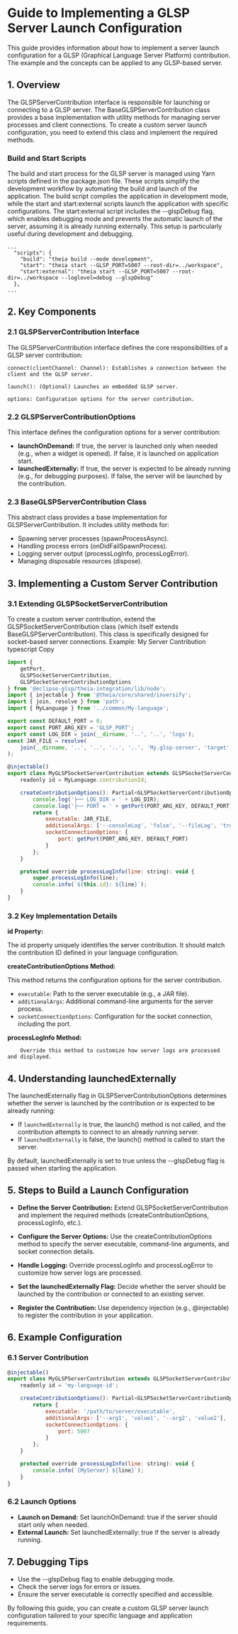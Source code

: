 # Guide to Implementing a GLSP Server Launch Configuration

This guide provides information about how to implement a server launch configuration for a GLSP (Graphical Language Server Platform) contribution. The example and the concepts can be applied to any GLSP-based server.

## 1. Overview

The GLSPServerContribution interface is responsible for launching or connecting to a GLSP server. The BaseGLSPServerContribution class provides a base implementation with utility methods for managing server processes and client connections. To create a custom server launch configuration, you need to extend this class and implement the required methods.

### Build and Start Scripts

The build and start process for the GLSP server is managed using Yarn scripts defined in the package.json file. These scripts simplify the development workflow by automating the build and launch of the application. The build script compiles the application in development mode, while the start and start:external scripts launch the application with specific configurations. The start:external script includes the --glspDebug flag, which enables debugging mode and prevents the automatic launch of the server, assuming it is already running externally. This setup is particularly useful during development and debugging.

```
...
  "scripts": {
    "build": "theia build --mode development",
    "start": "theia start --GLSP_PORT=5007 --root-dir=../workspace",
    "start:external": "theia start --GLSP_PORT=5007 --root-dir=../workspace --loglevel=debug --glspDebug"
  },
...
```

## 2. Key Components

### 2.1 GLSPServerContribution Interface

The GLSPServerContribution interface defines the core responsibilities of a GLSP server contribution:

    connect(clientChannel: Channel): Establishes a connection between the client and the GLSP server.

    launch(): (Optional) Launches an embedded GLSP server.

    options: Configuration options for the server contribution.

### 2.2 GLSPServerContributionOptions

This interface defines the configuration options for a server contribution:

- **launchOnDemand:** If true, the server is launched only when needed (e.g., when a widget is opened). If false, it is launched on application start.
- **launchedExternally:** If true, the server is expected to be already running (e.g., for debugging purposes). If false, the server will be launched by the contribution.

### 2.3 BaseGLSPServerContribution Class

This abstract class provides a base implementation for GLSPServerContribution. It includes utility methods for:

- Spawning server processes (spawnProcessAsync).
- Handling process errors (onDidFailSpawnProcess).
- Logging server output (processLogInfo, processLogError).
- Managing disposable resources (dispose).

## 3. Implementing a Custom Server Contribution

### 3.1 Extending GLSPSocketServerContribution

To create a custom server contribution, extend the GLSPSocketServerContribution class (which itself extends BaseGLSPServerContribution). This class is specifically designed for socket-based server connections.
Example: My Server Contribution
typescript
Copy

```javascript
import {
    getPort,
    GLSPSocketServerContribution,
    GLSPSocketServerContributionOptions
} from '@eclipse-glsp/theia-integration/lib/node';
import { injectable } from '@theia/core/shared/inversify';
import { join, resolve } from 'path';
import { MyLanguage } from '../common/My-language';

export const DEFAULT_PORT = 0;
export const PORT_ARG_KEY = 'GLSP_PORT';
export const LOG_DIR = join(__dirname, '..', '..', 'logs');
const JAR_FILE = resolve(
    join(__dirname, '..', '..', '..', '..', 'My.glsp-server', 'target', 'My.server-1.0-glsp.jar')
);

@injectable()
export class MyGLSPSocketServerContribution extends GLSPSocketServerContribution {
    readonly id = MyLanguage.contributionId;

    createContributionOptions(): Partial<GLSPSocketServerContributionOptions> {
        console.log('├── LOG_DIR = ' + LOG_DIR);
        console.log('├── PORT = ' + getPort(PORT_ARG_KEY, DEFAULT_PORT));
        return {
            executable: JAR_FILE,
            additionalArgs: ['--consoleLog', 'false', '--fileLog', 'true', '--logDir', LOG_DIR],
            socketConnectionOptions: {
                port: getPort(PORT_ARG_KEY, DEFAULT_PORT)
            }
        };
    }

    protected override processLogInfo(line: string): void {
        super.processLogInfo(line);
        console.info(`${this.id}: ${line}`);
    }
}
```

### 3.2 Key Implementation Details

**id Property:**

The id property uniquely identifies the server contribution. It should match the contribution ID defined in your language configuration.

**createContributionOptions Method:**

This method returns the configuration options for the server contribution.

- `executable`: Path to the server executable (e.g., a JAR file).
- `additionalArgs`: Additional command-line arguments for the server process.
- `socketConnectionOptions`: Configuration for the socket connection, including the port.

**processLogInfo Method:**

        Override this method to customize how server logs are processed and displayed.

## 4. Understanding launchedExternally

The launchedExternally flag in GLSPServerContributionOptions determines whether the server is launched by the contribution or is expected to be already running:

- If `launchedExternally` is true, the launch() method is not called, and the contribution attempts to connect to an already running server.
- If `launchedExternally` is false, the launch() method is called to start the server.

By default, launchedExternally is set to true unless the --glspDebug flag is passed when starting the application.

## 5. Steps to Build a Launch Configuration

- **Define the Server Contribution:** Extend GLSPSocketServerContribution and implement the required methods (createContributionOptions, processLogInfo, etc.).

- **Configure the Server Options:** Use the createContributionOptions method to specify the server executable, command-line arguments, and socket connection details.

- **Handle Logging:** Override processLogInfo and processLogError to customize how server logs are processed.

- **Set the launchedExternally Flag:** Decide whether the server should be launched by the contribution or connected to an existing server.

- **Register the Contribution:** Use dependency injection (e.g., @injectable) to register the contribution in your application.

## 6. Example Configuration

### 6.1 Server Contribution

```javascript
@injectable()
export class MyGLSPServerContribution extends GLSPSocketServerContribution {
    readonly id = 'my-language-id';

    createContributionOptions(): Partial<GLSPSocketServerContributionOptions> {
        return {
            executable: '/path/to/server/executable',
            additionalArgs: ['--arg1', 'value1', '--arg2', 'value2'],
            socketConnectionOptions: {
                port: 5007
            }
        };
    }

    protected override processLogInfo(line: string): void {
        console.info(`[MyServer] ${line}`);
    }
}
```

### 6.2 Launch Options

- **Launch on Demand:** Set launchOnDemand: true if the server should start only when needed.
- **External Launch:** Set launchedExternally: true if the server is already running.

## 7. Debugging Tips

- Use the --glspDebug flag to enable debugging mode.
- Check the server logs for errors or issues.
- Ensure the server executable is correctly specified and accessible.

By following this guide, you can create a custom GLSP server launch configuration tailored to your specific language and application requirements.
